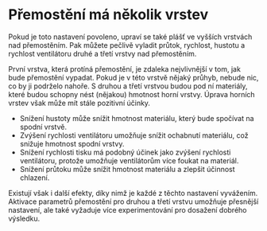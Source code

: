 Přemostění má několik vrstev
====
Pokud je toto nastavení povoleno, upraví se také plášť ve vyšších vrstvách nad přemostěním. Pak můžete pečlivě vyladit průtok, rychlost, hustotu a rychlost ventilátoru druhé a třetí vrstvy nad přemostěním.

První vrstva, která protíná přemostění, je zdaleka nejvlivnější v tom, jak bude přemostění vypadat. Pokud je v této vrstvě nějaký průhyb, nebude nic, co by ji podrželo nahoře. S druhou a třetí vrstvou budou pod ní materiály, které budou schopny nést (nějakou) hmotnost horní vrstvy. Úprava horních vrstev však může mít stále pozitivní účinky.
* Snížení hustoty může snížit hmotnost materiálu, který bude spočívat na spodní vrstvě.
* Zvýšení rychlosti ventilátoru umožňuje snížit ochabnutí materiálu, což snižuje hmotnost spodní vrstvy.
* Snížení rychlosti tisku má podobný účinek jako zvýšení rychlosti ventilátoru, protože umožňuje ventilátorům více foukat na materiál.
* Snížení průtoku může snížit hmotnost materiálu a zlepšit účinnost chlazení.

Existují však i další efekty, díky nimž je každé z těchto nastavení vyvážením. Aktivace parametrů přemostění pro druhou a třetí vrstvu umožňuje přesnější nastavení, ale také vyžaduje více experimentování pro dosažení dobrého výsledku.